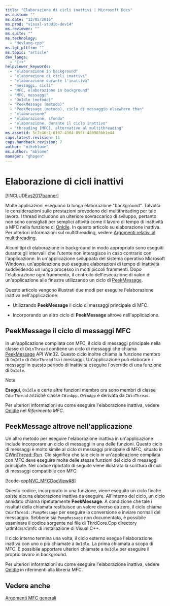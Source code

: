 ```yaml
---
title: "Elaborazione di cicli inattivi | Microsoft Docs"
ms.custom: ""
ms.date: "12/05/2016"
ms.prod: "visual-studio-dev14"
ms.reviewer: ""
ms.suite: ""
ms.technology: 
  - "devlang-cpp"
ms.tgt_pltfrm: ""
ms.topic: "article"
dev_langs: 
  - "C++"
helpviewer_keywords: 
  - "elaborazione in background"
  - "elaborazione di cicli inattivi"
  - "elaborazione durante l'inattiva"
  - "messaggi, cicli"
  - "MFC, elaborazione in background"
  - "MFC, messaggi"
  - "OnIdle (metodo)"
  - "PeekMessage (metodo)"
  - "PeekMessage (metodo), ciclo di messaggio elsewhere than"
  - "elaborazione"
  - "elaborazione, sfondo"
  - "elaborazione, durante il ciclo inattivo"
  - "threading [MFC], alternative al multithreading"
ms.assetid: 5c7c46c1-6107-4304-895f-480983bb1e44
caps.latest.revision: 11
caps.handback.revision: 7
author: "mikeblome"
ms.author: "mblome"
manager: "ghogen"
---
```

# Elaborazione di cicli inattivi
[!INCLUDE[vs2017banner](../assembler/inline/includes/vs2017banner.md)]

Molte applicazioni eseguono la lunga elaborazione "background". Talvolta le considerazioni sulle prestazioni prevedono del multithreading per tale lavoro.  I thread includono un ulteriore sovraccarico di sviluppo, pertanto non sono consigliati per semplici attività come il lavoro di tempo di inattività a MFC nella funzione di [OnIdle](../Topic/CWinThread::OnIdle.md).  In questo articolo su elaborazione inattiva.  Per ulteriori informazioni sul multithreading, vedere [Argomenti relativi al multithreading](../parallel/multithreading-support-for-older-code-visual-cpp.md).  
  
 Alcuni tipi di elaborazione in background in modo appropriato sono eseguiti durante gli intervalli che l'utente non interagisce in caso contrario con l'applicazione.  In un'applicazione sviluppata del sistema operativo Microsoft Windows, un'applicazione può eseguire elaborazioni di tempo di inattività suddividendo un lungo processo in molti piccoli frammenti.  Dopo l'elaborazione ogni frammento, il controllo dell'esecuzione di valori di un'applicazione alle finestre utilizzando un ciclo di [PeekMessage](http://msdn.microsoft.com/library/windows/desktop/ms644943).  
  
 Questo articolo vengono illustrati due modi per eseguire l'elaborazione inattiva nell'applicazione:  
  
-   Utilizzando **PeekMessage** il ciclo di messaggi principale di MFC.  
  
-   Incorporando un altro ciclo di **PeekMessage** altrove nell'applicazione.  
  
##  <a name="_core_peekmessage_in_the_mfc_message_loop"></a> PeekMessage il ciclo di messaggi MFC  
 In un'applicazione compilata con MFC, il ciclo di messaggi principale nella classe di `CWinThread` contiene un ciclo di messaggi che chiama [PeekMessage](http://msdn.microsoft.com/library/windows/desktop/ms644943) API Win32.  Questo ciclo inoltre chiama la funzione membro di `OnIdle` di `CWinThread` tra i messaggi.  Un'applicazione può elaborare i messaggi in questo periodo di inattività eseguire l'override di una funzione di `OnIdle`.  
  
> [!NOTE]
>  **Esegui**, `OnIdle` e certe altre funzioni membro ora sono membri di classe `CWinThread` anziché classe `CWinApp`.  `CWinApp` è derivata da `CWinThread`.  
  
 Per ulteriori informazioni su come eseguire l'elaborazione inattiva, vedere [OnIdle](../Topic/CWinThread::OnIdle.md) nel *Riferimento MFC*.  
  
##  <a name="_core_peekmessage_elsewhere_in_your_application"></a> PeekMessage altrove nell'applicazione  
 Un altro metodo per eseguire l'elaborazione inattiva in un'applicazione include incorporare un ciclo di messaggi in una delle funzioni.  Questo ciclo di messaggi è molto simile al ciclo di messaggi principale di MFC, situato in [CWinThread::Run](../Topic/CWinThread::Run.md).  Ciò significa che tale ciclo in un'applicazione compilata con MFC deve eseguire molte delle stesse funzioni del ciclo di messaggi principale.  Nel codice riportato di seguito viene illustrata la scrittura di cicli di messaggi compatibile con MFC:  
  
 [!code-cpp[NVC_MFCDocView#8](../mfc/codesnippet/CPP/idle-loop-processing_1.cpp)]  
  
 Questo codice, incorporato in una funzione, viene eseguito un ciclo finché esiste alcuna elaborazione inattiva da eseguire.  All'interno del ciclo, un ciclo annidato chiama ripetutamente **PeekMessage**.  A condizione che tale i risultati della chiamata restituisce un valore diverso da zero, il ciclo chiama `CWinThread::PumpMessage` per eseguire la conversione e inviare normali del messaggio.  Sebbene sia `PumpMessage` non documentato, è possibile esaminare il codice sorgente nel file di ThrdCore.Cpp directory \\atlmfc\\src\\mfc di installazione di Visual C\+\+.  
  
 Il ciclo interno termina una volta, il ciclo esterno esegue l'elaborazione inattiva con uno o più chiamate a `OnIdle`.  La prima chiamata a scopo di MFC.  È possibile apportare ulteriori chiamate a `OnIdle` per eseguire il proprio lavoro in background.  
  
 Per ulteriori informazioni su come eseguire l'elaborazione inattiva, vedere [OnIdle](../Topic/CWinThread::OnIdle.md) in riferimenti alla libreria MFC.  
  
## Vedere anche  
 [Argomenti MFC generali](../mfc/general-mfc-topics.md)